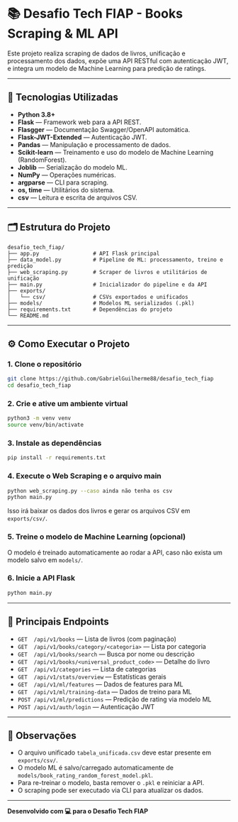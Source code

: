 
# 📚 Desafio Tech FIAP - Books Scraping & ML API

Este projeto realiza scraping de dados de livros, unificação e processamento dos dados, expõe uma API RESTful com autenticação JWT, e integra um modelo de Machine Learning para predição de ratings.

---

## 🚀 Tecnologias Utilizadas

- **Python 3.8+**
- **Flask** — Framework web para a API REST.
- **Flasgger** — Documentação Swagger/OpenAPI automática.
- **Flask-JWT-Extended** — Autenticação JWT.
- **Pandas** — Manipulação e processamento de dados.
- **Scikit-learn** — Treinamento e uso do modelo de Machine Learning (RandomForest).
- **Joblib** — Serialização do modelo ML.
- **NumPy** — Operações numéricas.
- **argparse** — CLI para scraping.
- **os, time** — Utilitários do sistema.
- **csv** — Leitura e escrita de arquivos CSV.

---

## 🗂️ Estrutura do Projeto

```
desafio_tech_fiap/
├── app.py                 # API Flask principal
├── data_model.py          # Pipeline de ML: processamento, treino e predição
├── web_scraping.py        # Scraper de livros e utilitários de unificação
├── main.py                # Inicializador do pipeline e da API
├── exports/
│   └── csv/               # CSVs exportados e unificados
├── models/                # Modelos ML serializados (.pkl)
├── requirements.txt       # Dependências do projeto
└── README.md
```

---

## ⚙️ Como Executar o Projeto

### 1. Clone o repositório

```bash
git clone https://github.com/GabrielGuilherme88/desafio_tech_fiap
cd desafio_tech_fiap
```

### 2. Crie e ative um ambiente virtual

```bash
python3 -m venv venv
source venv/bin/activate
```

### 3. Instale as dependências

```bash
pip install -r requirements.txt
```

### 4. Execute o Web Scraping e o arquivo main

```bash
python web_scraping.py --caso ainda não tenha os csv
python main.py
```

Isso irá baixar os dados dos livros e gerar os arquivos CSV em `exports/csv/`.

### 5. Treine o modelo de Machine Learning (opcional)

O modelo é treinado automaticamente ao rodar a API, caso não exista um modelo salvo em `models/`.

### 6. Inicie a API Flask

```bash
python main.py
```

---

## 📡 Principais Endpoints

- `GET  /api/v1/books` — Lista de livros (com paginação)
- `GET  /api/v1/books/category/<categoria>` — Lista por categoria
- `GET  /api/v1/books/search` — Busca por nome ou descrição
- `GET  /api/v1/books/<universal_product_code>` — Detalhe do livro
- `GET  /api/v1/categories` — Lista de categorias
- `GET  /api/v1/stats/overview` — Estatísticas gerais
- `GET  /api/v1/ml/features` — Dados de features para ML
- `GET  /api/v1/ml/training-data` — Dados de treino para ML
- `POST /api/v1/ml/predictions` — Predição de rating via modelo ML
- `POST /api/v1/auth/login` — Autenticação JWT

---

## 📝 Observações

- O arquivo unificado `tabela_unificada.csv` deve estar presente em `exports/csv/`.
- O modelo ML é salvo/carregado automaticamente de `models/book_rating_random_forest_model.pkl`.
- Para re-treinar o modelo, basta remover o `.pkl` e reiniciar a API.
- O scraping pode ser executado via CLI para atualizar os dados.

---

**Desenvolvido com 💻 para o Desafio Tech FIAP**
